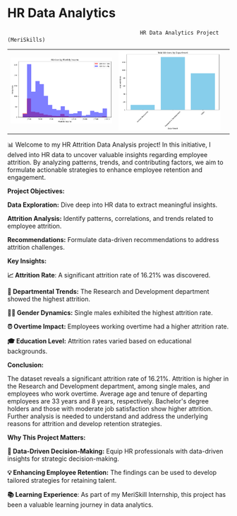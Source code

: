 # HR Data Analytics
                                              HR Data Analytics Project (MeriSkills) 

<table style="width: 100%;">
  <tr>
    <td style="width: 50%; text-align: center;"><img src="attrtionbyincome.png" alt="Image 1" style="max-width: 100%;"></td>
    <td style="width: 50%; text-align: center;"><img src="department.png" alt="Image 2" style="max-width: 100%;"></td>
    <td style="width: 50%; text-align: center;"><img src="incomedistribution.png" alt="Image 2" style="max-width: 100%;"></td>
  
    
  

  </tr>
</table

📊 Welcome to my HR Attrition Data Analysis project! In this initiative, I delved into HR data to uncover valuable insights regarding employee attrition. By analyzing patterns, trends, and contributing factors, we aim to formulate actionable strategies to enhance employee retention and engagement.

**Project Objectives:**

**Data Exploration:** Dive deep into HR data to extract meaningful insights.

**Attrition Analysis:** Identify patterns, correlations, and trends related to employee attrition.

**Recommendations:** Formulate data-driven recommendations to address attrition challenges.


**Key Insights:**

**📈 Attrition Rate**: A significant attrition rate of 16.21% was discovered.

**🏢 Departmental Trends:** The Research and Development department showed the highest attrition.

**👩‍🦰 Gender Dynamics:** Single males exhibited the highest attrition rate.

**⏰ Overtime Impact:** Employees working overtime had a higher attrition rate.

**🎓 Education Level:** Attrition rates varied based on educational backgrounds.


**Conclusion:**

The dataset reveals a significant attrition rate of 16.21%. Attrition is higher in the Research and Development department, among single males, and employees who work overtime. Average age and tenure of departing employees are 33 years and 8 years, respectively. Bachelor's degree holders and those with moderate job satisfaction show higher attrition. Further analysis is needed to understand and address the underlying reasons for attrition and develop retention strategies.


**Why This Project Matters:**

**🌟 Data-Driven Decision-Making:** Equip HR professionals with data-driven insights for strategic decision-making.

**💡 Enhancing Employee Retention:** The findings can be used to develop tailored strategies for retaining talent.

**📚 Learning Experience**: As part of my MeriSkill Internship, this project has been a valuable learning journey in data analytics.
